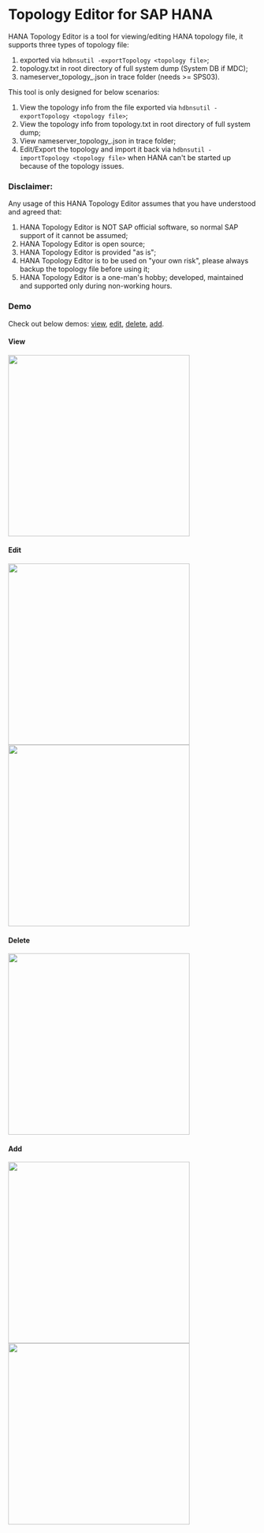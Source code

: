 # Topology Editor for SAP HANA

HANA Topology Editor is a tool for viewing/editing HANA topology file, it supports three types of topology file: 
1. exported via `hdbnsutil -exportTopology <topology file>`;
2. topology.txt in root directory of full system dump (System DB if MDC);
3. nameserver_topology_<host>.json in trace folder (needs >= SPS03).


This tool is only designed for below scenarios:
1. View the topology info from the file exported via `hdbnsutil -exportTopology <topology file>`;
2. View the topology info from topology.txt in root directory of full system dump;
3. View nameserver_topology_<host>.json in trace folder;
4. Edit/Export the topology and import it back via `hdbnsutil -importTopology <topology file>` when HANA can't be started up because of the topology issues.

### Disclaimer:

Any usage of this HANA Topology Editor assumes that you have understood and agreed that:

1. HANA Topology Editor is NOT SAP official software, so normal SAP support of it cannot be assumed;
2. HANA Topology Editor is open source;
3. HANA Topology Editor is provided "as is";
4. HANA Topology Editor is to be used on "your own risk", please always backup the topology file before using it;
5. HANA Topology Editor is a one-man's hobby; developed, maintained and supported only during non-working hours.

### Demo

Check out below demos: [view](#view), [edit](#edit), [delete](#delete), [add](#add).

#### View
<img src="https://github.com/ckyycc/HANATopologyEditor/blob/master/src/demo/view.png" width="368">

#### Edit
<img src="https://github.com/ckyycc/HANATopologyEditor/blob/master/src/demo/edit1.png" width="368"><img src="https://github.com/ckyycc/HANATopologyEditor/blob/master/src/demo/edit2.png" width="368">

#### Delete
<img src="https://github.com/ckyycc/HANATopologyEditor/blob/master/src/demo/delete.png" width="368">

#### Add
<img src="https://github.com/ckyycc/HANATopologyEditor/blob/master/src/demo/add1.png" width="368"><img src="https://github.com/ckyycc/HANATopologyEditor/blob/master/src/demo/add2.png" width="368">
